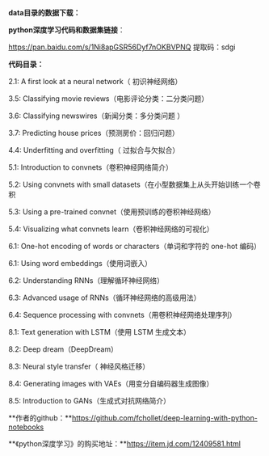 **data目录的数据下载：**

**python深度学习代码和数据集链接**：

https://pan.baidu.com/s/1Ni8apGSR56Dyf7nOKBVPNQ 提取码：sdgi

**代码目录：**

2.1: A first look at a neural network（ 初识神经网络）

3.5: Classifying movie reviews（电影评论分类：二分类问题）

3.6: Classifying newswires（新闻分类：多分类问题 ）

3.7: Predicting house prices（预测房价：回归问题）

4.4: Underfitting and overfitting（ 过拟合与欠拟合）

5.1: Introduction to convnets（卷积神经网络简介）

5.2: Using convnets with small datasets（在小型数据集上从头开始训练一个卷积

5.3: Using a pre-trained convnet（使用预训练的卷积神经网络）

5.4: Visualizing what convnets learn（卷积神经网络的可视化）

6.1: One-hot encoding of words or characters（单词和字符的 one-hot 编码）

6.1: Using word embeddings（使用词嵌入）

6.2: Understanding RNNs（理解循环神经网络）

6.3: Advanced usage of RNNs（循环神经网络的高级用法）

6.4: Sequence processing with convnets（用卷积神经网络处理序列）

8.1: Text generation with LSTM（使用 LSTM 生成文本）

8.2: Deep dream（DeepDream）

8.3: Neural style transfer（ 神经风格迁移）

8.4: Generating images with VAEs（用变分自编码器生成图像）

8.5: Introduction to GANs（生成式对抗网络简介）





**作者的github：**https://github.com/fchollet/deep-learning-with-python-notebooks

**《python深度学习》的购买地址：**https://item.jd.com/12409581.html

